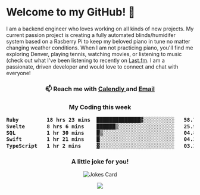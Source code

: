 <h1> Welcome to my GitHub! 👋 </h1>


  I am a backend engineer who loves working on all kinds of new projects. My current passion project is creating a fully automated blinds/humidifer system based on a Rasberry Pi to keep my beloved piano in tune no matter changing weather conditions. When I am not practicing piano, you'll find me exploring Denver, playing tennis, watching movies, or listening to music (check out what I've been listening to recently on [Last.fm](https://www.last.fm/user/mballa000). I am a passionate, driven developer and would love to connect and chat with everyone!

<h3 align = "center"> 📫 Reach me with <a href = "https://calendly.com/msbrandt00/30min"> Calendly </a> and <a href="mailto:msbrandt00@gmail.com">Email</a> 
 </h3>


 
<div align = "center"
[![Anurag's GitHub stats](https://github-readme-stats.vercel.app/api?username=mbrandt00)](https://github.com/anuraghazra/github-readme-stats)
          </div>
<h3 align="center">
  My Coding this week
<!--START_SECTION:waka-->

```txt
Ruby         18 hrs 23 mins  ██████████████▓░░░░░░░░░░   58.78 %
Svelte       8 hrs 6 mins    ██████▒░░░░░░░░░░░░░░░░░░   25.90 %
SQL          1 hr 30 mins    █▒░░░░░░░░░░░░░░░░░░░░░░░   04.82 %
Swift        1 hr 21 mins    █░░░░░░░░░░░░░░░░░░░░░░░░   04.32 %
TypeScript   1 hr 2 mins     ▓░░░░░░░░░░░░░░░░░░░░░░░░   03.30 %
```

<!--END_SECTION:waka-->

### A little joke for you!

![Jokes Card](https://readme-jokes.vercel.app/api?hideBorder)

<a href="https://www.linkedin.com/in/mbrandt00/"><img src="https://img.shields.io/badge/linkedin-%230077B5.svg?&style=for-the-badge&logo=linkedin&logoColor=white" /></a>
